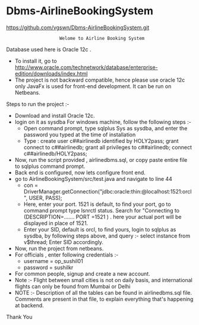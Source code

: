 # Dbms-AirlineBookingSystem
https://github.com/vgswn/Dbms-AirlineBookingSystem.git


						Welome to Airline Booking System

Database used here is Oracle 12c .
 * To install it, go to http://www.oracle.com/technetwork/database/enterprise-edition/downloads/index.html
 * The project is not backward compatible, hence please use oracle 12c only
JavaFx is used for front-end development. It can be run on Netbeans.

Steps to run the project :- 
 * Download and install Oracle 12c.
 * login on it as sysdba
   For windows machine, follow the following steps :-
   * Open command prompt, type sqlplus Sys as sysdba, and enter the password you typed at the time of installation
   * Type : create user c##airlinedb identified by HOLY2pass;
            grant connect to c##airlinedb;
            grant all privileges to c##airlinedb;
            connect c##airlinedb/HOLY2pass;
 * Now, run the script provided , airlinedbms.sql, or copy paste entire file to sqlplus command prompt.
 * Back end is configured, now lets configure front end.
 * go to AirlineBookingSystem/src/test.java and navigate to line 44 
   *  con = DriverManager.getConnection("jdbc:oracle:thin:@localhost:1521:orcl", USER, PASS);  
   * Here, enter your port. 1521 is default, to find your port, go to command prompt type lsnrctl status. Search for "Connecting to (DESCRIPTION=....... PORT =1521 ) . here your actual port will be displayed in place of 1521.
   * Enter your SID, default is orcl, to find yours, login to sqlplus as sysdba, by following steps above, and query :- select instance from v$thread; 
     Enter SID accordingly.
 * Now, run the project from netbeans.
 * For officials , enter following credentials :-
   * username = op_sushil01
   * password = sushilkr
 * For common people, signup and create a new account.
 * Note :- Flight between small cities is not on daily basis, and international flights can only be found from Mumbai or Delhi
 * NOTE :- Description of all the tables can be found in airlinedbms.sql file. Comments are present in that file, to explain everything that's  happening at backend.


Thank You
